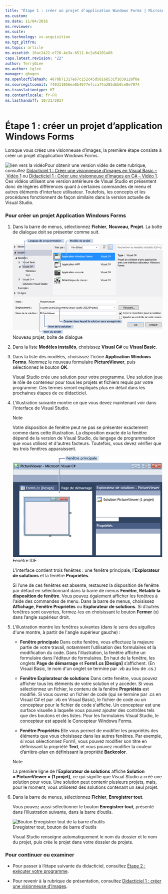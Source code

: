 ```yaml
---
title: "Étape 1 : créer un projet d’application Windows Forms | Microsoft Docs"
ms.custom: 
ms.date: 11/04/2016
ms.reviewer: 
ms.suite: 
ms.technology: vs-acquisition
ms.tgt_pltfrm: 
ms.topic: article
ms.assetid: 16ac2422-e720-4e3a-b511-bc2a54201a86
caps.latest.revision: "22"
author: TerryGLee
ms.author: tglee
manager: ghogen
ms.openlocfilehash: 4878b71317e67c152c45d58168531f1039128f0e
ms.sourcegitcommit: f40311056ea0b4677efcca74a285dbb0ce0e7974
ms.translationtype: HT
ms.contentlocale: fr-FR
ms.lasthandoff: 10/31/2017
---
```

# <a name="step-1-create-a-windows-forms-application-project"></a>Étape 1 : créer un projet d’application Windows Forms
Lorsque vous créez une visionneuse d’images, la première étape consiste à créer un projet d’application Windows Forms.  
  
 ![lien vers la vidéo](../data-tools/media/playvideo.gif "PlayVideo")Pour obtenir une version vidéo de cette rubrique, consultez [Didacticiel 1 : Créer une visionneuse d’images en Visual Basic – Vidéo 1](http://go.microsoft.com/fwlink/?LinkId=205209) ou [Didacticiel 1 : Créer une visionneuse d’images en C# – Vidéo 1](http://go.microsoft.com/fwlink/?LinkId=205199). Ces vidéos utilisent une version antérieure de Visual Studio et présentent donc de légères différences quant à certaines commandes de menu et autres éléments d’interface utilisateur. Toutefois, les concepts et les procédures fonctionnent de façon similaire dans la version actuelle de Visual Studio.  
  
### <a name="to-create-a-windows-forms-application-project"></a>Pour créer un projet Application Windows Forms  
  
1.  Dans la barre de menus, sélectionnez **Fichier**, **Nouveau**, **Projet**. La boîte de dialogue doit se présenter comme suit.  
  
     ![Boîte de dialogue Nouveau projet](../ide/media/newprojectdialogcallouts.png "NewProjectDialogCallouts")  
Nouveau projet, boîte de dialogue  
  
2.  Dans la liste **Modèles installés**, choisissez **Visual C#** ou **Visual Basic**.  
  
3.  Dans la liste des modèles, choisissez l’icône **Application Windows Forms**. Nommez le nouveau formulaire **PictureViewer**, puis sélectionnez le bouton **OK**.  
  
     Visual Studio crée une solution pour votre programme. Une solution joue le rôle de conteneur pour tous les projets et fichiers requis par votre programme. Ces termes seront expliqués plus en détail dans les prochaines étapes de ce didacticiel.  
  
4.  L'illustration suivante montre ce que vous devez maintenant voir dans l'interface de Visual Studio.  
  
    > [!NOTE]
    >  Votre disposition de fenêtre peut ne pas se présenter exactement comme dans cette illustration. La disposition exacte de la fenêtre dépend de la version de Visual Studio, du langage de programmation que vous utilisez et d'autres facteurs. Toutefois, vous devez vérifier que les trois fenêtres apparaissent.  
  
     ![Fenêtre IDE](../ide/media/express_ideoverview_visio.png "Express_IDEOverview_Visio")  
Fenêtre IDE  
  
     L’interface contient trois fenêtres : une fenêtre principale, l’**Explorateur de solutions** et la fenêtre **Propriétés**.  
  
     Si l’une de ces fenêtres est absente, restaurez la disposition de fenêtre par défaut en sélectionnant dans la barre de menus **Fenêtre**, **Rétablir la disposition de fenêtre**. Vous pouvez également afficher les fenêtres à l'aide des commandes de menu. Dans la barre de menus, choisissez **Affichage**, **Fenêtre Propriétés** ou **Explorateur de solutions**. Si d’autres fenêtres sont ouvertes, fermez-les en choisissant le bouton **Fermer** (x) dans l’angle supérieur droit.  
  
5.  L'illustration montre les fenêtres suivantes (dans le sens des aiguilles d'une montre, à partir de l'angle supérieur gauche) :  
  
    -   **Fenêtre principale** Dans cette fenêtre, vous effectuez la majeure partie de votre travail, notamment l’utilisation des formulaires et la modification du code. Dans l'illustration, la fenêtre affiche un formulaire dans l'éditeur de formulaires. En haut de la fenêtre, les onglets **Page de démarrage** et **Form1.cs [Design]** s’affichent. (En Visual Basic, le nom d'un onglet se termine par .vb au lieu de .cs.)  
  
    -   **Fenêtre Explorateur de solutions** Dans cette fenêtre, vous pouvez afficher tous les éléments de votre solution et y accéder. Si vous sélectionnez un fichier, le contenu de la fenêtre **Propriétés** est modifié. Si vous ouvrez un fichier de code (qui se termine par .cs en Visual C# et par .vb en Visual Basic), le fichier de code ou un concepteur pour le fichier de code s'affiche. Un concepteur est une surface visuelle à laquelle vous pouvez ajouter des contrôles tels que des boutons et des listes. Pour les formulaires Visual Studio, le concepteur est appelé le Concepteur Windows Forms.  
  
    -   **Fenêtre Propriétés** Elle vous permet de modifier les propriétés des éléments que vous choisissez dans les autres fenêtres. Par exemple, si vous sélectionnez Form1, vous pouvez modifier son titre en définissant la propriété **Text**, et vous pouvez modifier la couleur d’arrière-plan en définissant la propriété **Backcolor**.  
  
    > [!NOTE]
    >  La première ligne de l’**Explorateur de solutions** affiche **Solution « PictureViewer » (1 projet)**, ce qui signifie que Visual Studio a créé une solution pour vous. Une solution peut contenir plusieurs projets, mais, pour le moment, vous utiliserez des solutions contenant un seul projet.  
  
6.  Dans la barre de menus, sélectionnez **Fichier**, **Enregistrer tout**.  
  
     Vous pouvez aussi sélectionner le bouton **Enregistrer tout**, présenté dans l’illustration suivante, dans la barre d’outils.  
  
     ![Bouton Enregistrer tout de la barre d’outils](../ide/media/express_iconsaveall.png "Express_IconSaveAll")  
Enregistrer tout, bouton de barre d'outils  
  
     Visual Studio renseigne automatiquement le nom du dossier et le nom du projet, puis crée le projet dans votre dossier de projets.  
  
### <a name="to-continue-or-review"></a>Pour continuer ou examiner  
  
-   Pour passer à l’étape suivante du didacticiel, consultez [Étape 2 : exécuter votre programme](../ide/step-2-run-your-program.md).  
  
-   Pour revenir à la rubrique de présentation, consultez [Didacticiel 1 : créer une visionneuse d’images](../ide/tutorial-1-create-a-picture-viewer.md).
